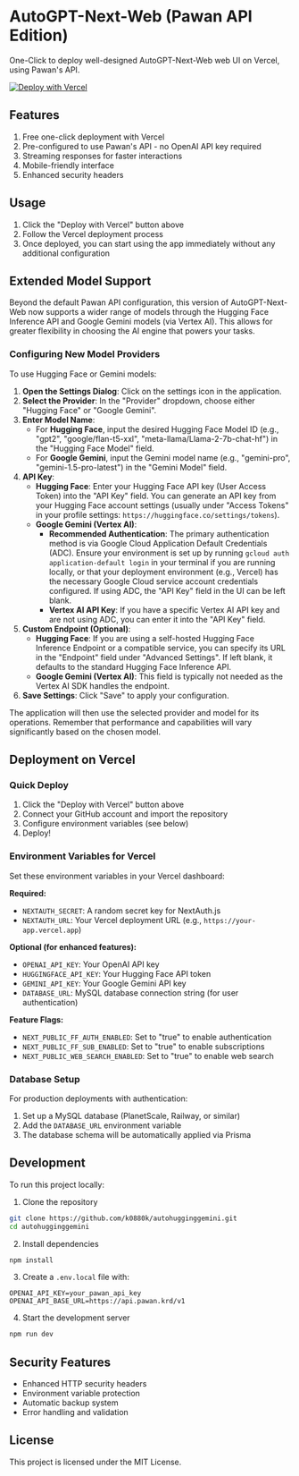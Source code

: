 # AutoGPT-Next-Web (Pawan API Edition)

One-Click to deploy well-designed AutoGPT-Next-Web web UI on Vercel, using Pawan's API.

[![Deploy with Vercel](https://vercel.com/button)](https://vercel.com/new/clone?repository-url=https%3A%2F%2Fgithub.com%2FIg0tU%2FAutoGPT-Next-Web&project-name=autogpt-next-web&repository-name=AutoGPT-Next-Web)

## Features

1. Free one-click deployment with Vercel
2. Pre-configured to use Pawan's API - no OpenAI API key required
3. Streaming responses for faster interactions
4. Mobile-friendly interface
5. Enhanced security headers

## Usage

1. Click the "Deploy with Vercel" button above
2. Follow the Vercel deployment process
3. Once deployed, you can start using the app immediately without any additional configuration

## Extended Model Support

Beyond the default Pawan API configuration, this version of AutoGPT-Next-Web now supports a wider range of models through the Hugging Face Inference API and Google Gemini models (via Vertex AI). This allows for greater flexibility in choosing the AI engine that powers your tasks.

### Configuring New Model Providers

To use Hugging Face or Gemini models:

1.  **Open the Settings Dialog**: Click on the settings icon in the application.
2.  **Select the Provider**: In the "Provider" dropdown, choose either "Hugging Face" or "Google Gemini".
3.  **Enter Model Name**:
    - For **Hugging Face**, input the desired Hugging Face Model ID (e.g., "gpt2", "google/flan-t5-xxl", "meta-llama/Llama-2-7b-chat-hf") in the "Hugging Face Model" field.
    - For **Google Gemini**, input the Gemini model name (e.g., "gemini-pro", "gemini-1.5-pro-latest") in the "Gemini Model" field.
4.  **API Key**:
    - **Hugging Face**: Enter your Hugging Face API key (User Access Token) into the "API Key" field. You can generate an API key from your Hugging Face account settings (usually under "Access Tokens" in your profile settings: `https://huggingface.co/settings/tokens`).
    - **Google Gemini (Vertex AI)**:
      - **Recommended Authentication**: The primary authentication method is via Google Cloud Application Default Credentials (ADC). Ensure your environment is set up by running `gcloud auth application-default login` in your terminal if you are running locally, or that your deployment environment (e.g., Vercel) has the necessary Google Cloud service account credentials configured. If using ADC, the "API Key" field in the UI can be left blank.
      - **Vertex AI API Key**: If you have a specific Vertex AI API key and are not using ADC, you can enter it into the "API Key" field.
5.  **Custom Endpoint (Optional)**:
    - **Hugging Face**: If you are using a self-hosted Hugging Face Inference Endpoint or a compatible service, you can specify its URL in the "Endpoint" field under "Advanced Settings". If left blank, it defaults to the standard Hugging Face Inference API.
    - **Google Gemini (Vertex AI)**: This field is typically not needed as the Vertex AI SDK handles the endpoint.
6.  **Save Settings**: Click "Save" to apply your configuration.

The application will then use the selected provider and model for its operations. Remember that performance and capabilities will vary significantly based on the chosen model.

## Deployment on Vercel

### Quick Deploy

1. Click the "Deploy with Vercel" button above
2. Connect your GitHub account and import the repository
3. Configure environment variables (see below)
4. Deploy!

### Environment Variables for Vercel

Set these environment variables in your Vercel dashboard:

**Required:**

- `NEXTAUTH_SECRET`: A random secret key for NextAuth.js
- `NEXTAUTH_URL`: Your Vercel deployment URL (e.g., `https://your-app.vercel.app`)

**Optional (for enhanced features):**

- `OPENAI_API_KEY`: Your OpenAI API key
- `HUGGINGFACE_API_KEY`: Your Hugging Face API token
- `GEMINI_API_KEY`: Your Google Gemini API key
- `DATABASE_URL`: MySQL database connection string (for user authentication)

**Feature Flags:**

- `NEXT_PUBLIC_FF_AUTH_ENABLED`: Set to "true" to enable authentication
- `NEXT_PUBLIC_FF_SUB_ENABLED`: Set to "true" to enable subscriptions
- `NEXT_PUBLIC_WEB_SEARCH_ENABLED`: Set to "true" to enable web search

### Database Setup

For production deployments with authentication:

1. Set up a MySQL database (PlanetScale, Railway, or similar)
2. Add the `DATABASE_URL` environment variable
3. The database schema will be automatically applied via Prisma

## Development

To run this project locally:

1. Clone the repository

```bash
git clone https://github.com/k0880k/autohugginggemini.git
cd autohugginggemini
```

2. Install dependencies

```bash
npm install
```

3. Create a `.env.local` file with:

```
OPENAI_API_KEY=your_pawan_api_key
OPENAI_API_BASE_URL=https://api.pawan.krd/v1
```

4. Start the development server

```bash
npm run dev
```

## Security Features

- Enhanced HTTP security headers
- Environment variable protection
- Automatic backup system
- Error handling and validation

## License

This project is licensed under the MIT License.
